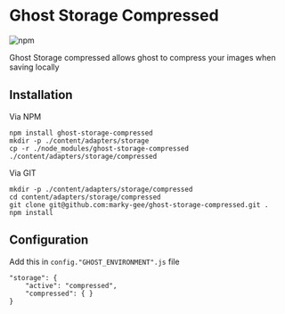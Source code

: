 # Ghost Storage Compressed

![npm](https://img.shields.io/npm/dt/ghost-storage-compressed.svg)

Ghost Storage compressed allows ghost to compress your images when saving locally

## Installation

Via NPM

```
npm install ghost-storage-compressed
mkdir -p ./content/adapters/storage
cp -r ./node_modules/ghost-storage-compressed ./content/adapters/storage/compressed
```

Via GIT

```
mkdir -p ./content/adapters/storage/compressed
cd content/adapters/storage/compressed
git clone git@github.com:marky-gee/ghost-storage-compressed.git .
npm install
```

## Configuration

Add this in `config."GHOST_ENVIRONMENT".js` file

```
"storage": {
    "active": "compressed",
    "compressed": { }
}
```
